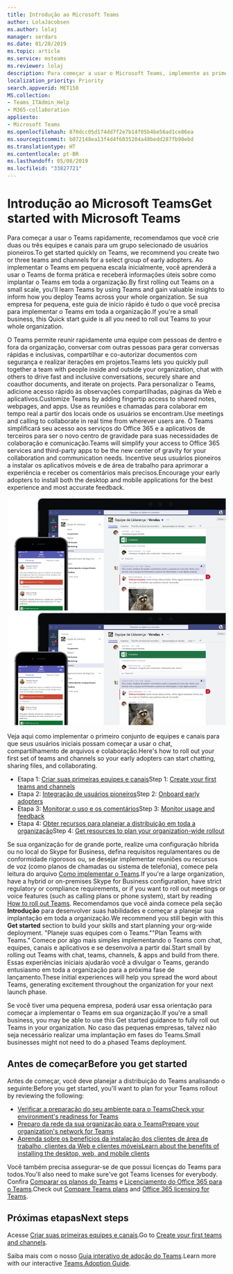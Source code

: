 ```yaml
---
title: Introdução ao Microsoft Teams
author: LolaJacobsen
ms.author: lolaj
manager: serdars
ms.date: 01/28/2019
ms.topic: article
ms.service: msteams
ms.reviewer: lolaj
description: Para começar a usar o Microsoft Teams, implemente as primeiras equipes e canais para desenvolver sua experiência com o Teams antes de implantá-lo amplamente em toda a organização.
localization_priority: Priority
search.appverid: MET150
MS.collection:
- Teams_ITAdmin_Help
- M365-collaboration
appliesto:
- Microsoft Teams
ms.openlocfilehash: 870dcc05d174dd7f2e7b14f05b4be56ad1ce86ea
ms.sourcegitcommit: b072148ea13f4d4f6035204a48bedd287fb90ebd
ms.translationtype: HT
ms.contentlocale: pt-BR
ms.lasthandoff: 05/08/2019
ms.locfileid: "33827721"
---
```

# <a name="get-started-with-microsoft-teams"></a><span data-ttu-id="443bf-103">Introdução ao Microsoft Teams</span><span class="sxs-lookup"><span data-stu-id="443bf-103">Get started with Microsoft Teams</span></span>

<span data-ttu-id="443bf-104">Para começar a usar o Teams rapidamente, recomendamos que você crie duas ou três equipes e canais para um grupo selecionado de usuários pioneiros.</span><span class="sxs-lookup"><span data-stu-id="443bf-104">To get started quickly on Teams, we recommend you create two or three teams and channels for a select group of early adopters.</span></span> <span data-ttu-id="443bf-105">Ao implementar o Teams em pequena escala inicialmente, você aprenderá a usar o Teams de forma prática e receberá informações úteis sobre como implantar o Teams em toda a organização.</span><span class="sxs-lookup"><span data-stu-id="443bf-105">By first rolling out Teams on a small scale, you'll learn Teams by using Teams and gain valuable insights to inform how you deploy Teams across your whole organization.</span></span> <span data-ttu-id="443bf-106">Se sua empresa for pequena, este guia de início rápido é tudo o que você precisa para implementar o Teams em toda a organização.</span><span class="sxs-lookup"><span data-stu-id="443bf-106">If you're a small business, this Quick start guide is all you need to roll out Teams to your whole organization.</span></span>


<span data-ttu-id="443bf-107">O Teams permite reunir rapidamente uma equipe com pessoas de dentro e fora da organização, conversar com outras pessoas para gerar conversas rápidas e inclusivas, compartilhar e co-autorizar documentos com segurança e realizar iterações em projetos.</span><span class="sxs-lookup"><span data-stu-id="443bf-107">Teams lets you quickly pull together a team with people inside and outside your organization, chat with others to drive fast and inclusive conversations, securely share and coauthor documents, and iterate on projects.</span></span> <span data-ttu-id="443bf-108">Para personalizar o Teams, adicione acesso rápido às observações compartilhadas, páginas da Web e aplicativos.</span><span class="sxs-lookup"><span data-stu-id="443bf-108">Customize Teams by adding fingertip access to shared notes, webpages, and apps.</span></span> <span data-ttu-id="443bf-109">Use as reuniões e chamadas para colaborar em tempo real a partir dos locais onde os usuários se encontram.</span><span class="sxs-lookup"><span data-stu-id="443bf-109">Use meetings and calling to collaborate in real time from wherever users are.</span></span> <span data-ttu-id="443bf-110">O Teams simplificará seu acesso aos serviços do Office 365 e a aplicativos de terceiros para ser o novo centro de gravidade para suas necessidades de colaboração e comunicação.</span><span class="sxs-lookup"><span data-stu-id="443bf-110">Teams will simplify your access to Office 365 services and  third-party apps to be the new center of gravity for your collaboration and communication needs.</span></span> <span data-ttu-id="443bf-111">Incentive seus usuários pioneiros a instalar os aplicativos móveis e de área de trabalho para aprimorar a experiência e receber os comentários mais precisos.</span><span class="sxs-lookup"><span data-stu-id="443bf-111">Encourage your early adopters to install both the desktop and mobile applications for the best experience and most accurate feedback.</span></span>

<span data-ttu-id="443bf-112">![Introdução ao Teams](media/get-started-microsoft-teams.png "Captura de tela exibindo o cliente de área de trabalho do Teams e o cliente móvel da interface do usuário" )</span><span class="sxs-lookup"><span data-stu-id="443bf-112">![Get started with Teams](media/get-started-microsoft-teams.png "Screen shot showing the Teams desktop client and mobile client user interface" )</span></span> 

<span data-ttu-id="443bf-113">Veja aqui como implementar o primeiro conjunto de equipes e canais para que seus usuários iniciais possam começar a usar o chat, compartilhamento de arquivos e colaboração.</span><span class="sxs-lookup"><span data-stu-id="443bf-113">Here's how to roll out your first set of teams and channels so your early adopters can start chatting, sharing files, and collaborating.</span></span>

- <span data-ttu-id="443bf-114">Etapa 1: [Criar suas primeiras equipes e canais](get-started-with-teams-create-your-first-teams-and-channels.md)</span><span class="sxs-lookup"><span data-stu-id="443bf-114">Step 1: [Create your first teams and channels](get-started-with-teams-create-your-first-teams-and-channels.md)</span></span>
- <span data-ttu-id="443bf-115">Etapa 2: [Integração de usuários pioneiros](get-started-with-teams-onboard-early-adopters.md)</span><span class="sxs-lookup"><span data-stu-id="443bf-115">Step 2: [Onboard early adopters](get-started-with-teams-onboard-early-adopters.md)</span></span>
- <span data-ttu-id="443bf-116">Etapa 3: [Monitorar o uso e os comentários](get-started-with-teams-monitor-usage-and-feedback.md)</span><span class="sxs-lookup"><span data-stu-id="443bf-116">Step 3: [Monitor usage and feedback](get-started-with-teams-monitor-usage-and-feedback.md)</span></span>
- <span data-ttu-id="443bf-117">Etapa 4: [Obter recursos para planejar a distribuição em toda a organização](get-started-with-teams-resources-for-org-wide-rollout.md)</span><span class="sxs-lookup"><span data-stu-id="443bf-117">Step 4: [Get resources to plan your organization-wide rollout](get-started-with-teams-resources-for-org-wide-rollout.md)</span></span>

<span data-ttu-id="443bf-118">Se sua organização for de grande porte, realize uma configuração híbrida ou no local do Skype for Business, defina requisitos regulamentares ou de conformidade rigorosos ou, se desejar implementar reuniões ou recursos de voz (como planos de chamadas ou sistema de telefonia), comece pela leitura do arquivo [Como implementar o Teams](how-to-roll-out-teams.md).</span><span class="sxs-lookup"><span data-stu-id="443bf-118">If you're a large organization, have a hybrid or on-premises Skype for Business configuration, have strict regulatory or compliance requirements, or if you want to roll out meetings or voice features (such as calling plans or phone system), start by reading [How to roll out Teams](how-to-roll-out-teams.md).</span></span> <span data-ttu-id="443bf-119">Recomendamos que você ainda comece pela seção **Introdução** para desenvolver suas habilidades e começar a planejar sua implantação em toda a organização.</span><span class="sxs-lookup"><span data-stu-id="443bf-119">We recommend you still begin with this **Get started** section to build your skills and start planning your org-wide deployment.</span></span> <span data-ttu-id="443bf-120">"Planeje suas equipes com o Teams."</span><span class="sxs-lookup"><span data-stu-id="443bf-120">"Plan Teams with Teams."</span></span> <span data-ttu-id="443bf-121">Comece por algo mais simples implementando o Teams com chat, equipes, canais e aplicativos e se desenvolva a partir daí.</span><span class="sxs-lookup"><span data-stu-id="443bf-121">Start small by rolling out Teams with chat, teams, channels, & apps and build from there.</span></span> <span data-ttu-id="443bf-122">Essas experiências iniciais ajudarão você a divulgar o Teams, gerando entusiasmo em toda a organização para a próxima fase de lançamento.</span><span class="sxs-lookup"><span data-stu-id="443bf-122">These initial experiences will help you spread the word about Teams, generating excitement throughout the organization for your next launch phase.</span></span> 

<span data-ttu-id="443bf-123">Se você tiver uma pequena empresa, poderá usar essa orientação para começar a implementar o Teams em sua organização.</span><span class="sxs-lookup"><span data-stu-id="443bf-123">If you're a small business, you may be able to use this Get started guidance to fully roll out Teams in your organization.</span></span> <span data-ttu-id="443bf-124">No caso das pequenas empresas, talvez não seja necessário realizar uma implantação em fases do Teams.</span><span class="sxs-lookup"><span data-stu-id="443bf-124">Small businesses might not need to do a phased Teams deployment.</span></span>

## <a name="before-you-get-started"></a><span data-ttu-id="443bf-125">Antes de começar</span><span class="sxs-lookup"><span data-stu-id="443bf-125">Before you get started</span></span>

<span data-ttu-id="443bf-126">Antes de começar, você deve planejar a distribuição do Teams analisando o seguinte:</span><span class="sxs-lookup"><span data-stu-id="443bf-126">Before you get started, you'll want to plan for your Teams rollout by reviewing the following:</span></span>

- [<span data-ttu-id="443bf-127">Verificar a preparação do seu ambiente para o Teams</span><span class="sxs-lookup"><span data-stu-id="443bf-127">Check your environment's readiness for Teams</span></span>](environment-readiness.md)
- [<span data-ttu-id="443bf-128">Preparo da rede da sua organização para o Teams</span><span class="sxs-lookup"><span data-stu-id="443bf-128">Prepare your organization's network for Teams</span></span>](prepare-network.md)
- [<span data-ttu-id="443bf-129">Aprenda sobre os benefícios da instalação dos clientes de área de trabalho, clientes da Web e clientes móveis</span><span class="sxs-lookup"><span data-stu-id="443bf-129">Learn about the benefits of installing the desktop, web, and mobile clients</span></span>](get-clients.md)

<span data-ttu-id="443bf-130">Você também precisa assegurar-se de que possui licenças do Teams para todos.</span><span class="sxs-lookup"><span data-stu-id="443bf-130">You'll also need to make sure've got Teams licenses for everybody.</span></span> <span data-ttu-id="443bf-131">Confira [Comparar os planos do Teams](https://products.office.com/microsoft-teams/free) e [Licenciamento do Office 365 para o Teams](office-365-licensing.md).</span><span class="sxs-lookup"><span data-stu-id="443bf-131">Check out [Compare Teams plans](https://products.office.com/microsoft-teams/free) and [Office 365 licensing for Teams](office-365-licensing.md).</span></span> 



## <a name="next-steps"></a><span data-ttu-id="443bf-132">Próximas etapas</span><span class="sxs-lookup"><span data-stu-id="443bf-132">Next steps</span></span>
<span data-ttu-id="443bf-133">Acesse [Criar suas primeiras equipes e canais](get-started-with-teams-create-your-first-teams-and-channels.md).</span><span class="sxs-lookup"><span data-stu-id="443bf-133">Go to [Create your first teams and channels](get-started-with-teams-create-your-first-teams-and-channels.md).</span></span>

<span data-ttu-id="443bf-134">Saiba mais com o nosso [Guia interativo de adoção do Teams](https://aka.ms/teamstoolkit).</span><span class="sxs-lookup"><span data-stu-id="443bf-134">Learn more with our interactive [Teams Adoption Guide](https://aka.ms/teamstoolkit).</span></span>
